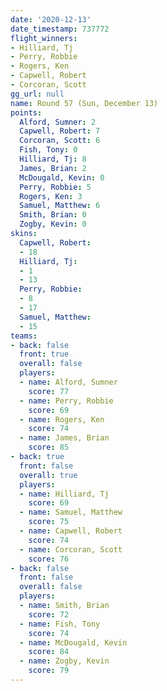 ```yaml
---
date: '2020-12-13'
date_timestamp: 737772
flight_winners:
- Hilliard, Tj
- Perry, Robbie
- Rogers, Ken
- Capwell, Robert
- Corcoran, Scott
gg_url: null
name: Round 57 (Sun, December 13)
points:
  Alford, Sumner: 2
  Capwell, Robert: 7
  Corcoran, Scott: 6
  Fish, Tony: 0
  Hilliard, Tj: 8
  James, Brian: 2
  McDougald, Kevin: 0
  Perry, Robbie: 5
  Rogers, Ken: 3
  Samuel, Matthew: 6
  Smith, Brian: 0
  Zogby, Kevin: 0
skins:
  Capwell, Robert:
  - 18
  Hilliard, Tj:
  - 1
  - 13
  Perry, Robbie:
  - 8
  - 17
  Samuel, Matthew:
  - 15
teams:
- back: false
  front: true
  overall: false
  players:
  - name: Alford, Sumner
    score: 77
  - name: Perry, Robbie
    score: 69
  - name: Rogers, Ken
    score: 74
  - name: James, Brian
    score: 85
- back: true
  front: false
  overall: true
  players:
  - name: Hilliard, Tj
    score: 69
  - name: Samuel, Matthew
    score: 75
  - name: Capwell, Robert
    score: 74
  - name: Corcoran, Scott
    score: 76
- back: false
  front: false
  overall: false
  players:
  - name: Smith, Brian
    score: 72
  - name: Fish, Tony
    score: 74
  - name: McDougald, Kevin
    score: 84
  - name: Zogby, Kevin
    score: 79
---
```

